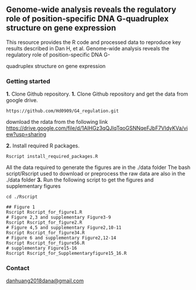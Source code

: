 Genome-wide analysis reveals the regulatory role of position-specific DNA G-quadruplex structure on gene expression
---------------------------------------------------------------------------------------
This resource provides the R code and processed data to reproduce key results described in Dan H, et al. Genome-wide analysis reveals the regulatory role of position-specific DNA G-

quadruplex structure on gene expression

### Getting started
**1.** Clone Github repository. 
**1.** Clone Github repository and get the data from google drive. 
```
https://github.com/Hd0909/G4_regulation.git
```
download the rdata from the  following link
https://drive.google.com/file/d/1AIHGz3qQJlqTqoGSNNqeFJbF7VIdyKVa/view?usp=sharing

**2.** Install required R packages.
```
Rscript install_required_packages.R
```
All the data required to generate the figures are in the ./data folder 
The bash script/Rscript  used to download or preprocess the raw data are also in the ./data folder
**3.** Run the following script to get the figures and supplementary figures
```
cd ./Rscript

## Figure 1
Rscript Rscript_for_figure1.R
# Figure 2,3 and supplementary Figure3-9
Rscript Rscript_for_figure2.R
# Figure 4,5 and supplementary Figure2,10-11
Rscript Rscript_for_figure34.R
# Figure 6 and supplementary Figure2,12-14
Rscript Rscript_for_figure56.R
# supplementary Figure15-16
Rscript Rscript_for_Supplementaryfigure15_16.R
```
### Contact
danhuang2018dana@gmail.com
